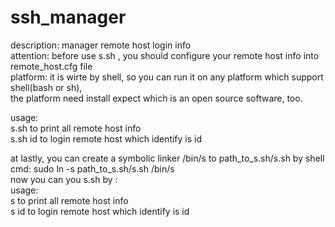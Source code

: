# ssh_manager      
description: manager remote host login info   
attention: before use s.sh , you should configure your remote host info into remote_host.cfg file  
platform: it is wirte by shell, so you can run it on any platform which support shell(bash or sh),  
the platform need install expect which is an open source software, too.   

usage:  
   s.sh       to print all remote host info   
   s.sh id    to login remote host which identify is id  
   
at lastly, you can create a symbolic linker /bin/s to path_to_s.sh/s.sh  by shell cmd: sudo  ln -s path_to_s.sh/s.sh /bin/s   
now you can you s.sh by :    
usage:   
   s       to print all remote host info   
   s id    to login remote host which identify is id   

